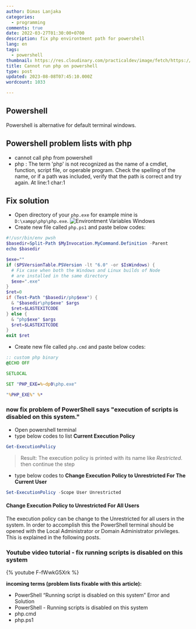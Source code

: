 ```yaml
---
author: Dimas Lanjaka
categories:
  - programming
comments: true
date: 2022-03-27T01:30:00+0700
description: fix php environtment path for powershell
lang: en
tags:
  - powershell
thumbnail: https://res.cloudinary.com/practicaldev/image/fetch/https://windowstect.com/wp-content/uploads/2021/05/image-80.png
title: Cannot run php on powershell
type: post
updated: 2023-08-08T07:45:10.000Z
wordcount: 1033

---
```


## Powershell
Powershell is alternative for default terminal windows.

## Powershell problem lists with php
- cannot call php from powershell
- php : The term 'php' is not recognized as the name of a cmdlet, function, script file, or operable program. Check the spelling of the
name, or if a path was included, verify that the path is correct and try again.
At line:1 char:1

## Fix solution
- Open directory of your `php.exe` for example mine is `D:\xampp\php\php.exe`.
![Environtment Variables Windows](https://user-images.githubusercontent.com/12471057/160263043-e813f6e5-9ab3-4b6d-816b-8228e1928f07.png)
- Create new file called `php.ps1` and paste below codes:
```powershell
#!/usr/bin/env pwsh
$basedir=Split-Path $MyInvocation.MyCommand.Definition -Parent
echo $basedir

$exe=""
if ($PSVersionTable.PSVersion -lt "6.0" -or $IsWindows) {
  # Fix case when both the Windows and Linux builds of Node
  # are installed in the same directory
  $exe=".exe"
}
$ret=0
if (Test-Path "$basedir/php$exe") {
  & "$basedir\php$exe" $args
  $ret=$LASTEXITCODE
} else {
  & "php$exe" $args
  $ret=$LASTEXITCODE
}
exit $ret
```
- Create new file called `php.cmd` and paste below codes:
```cmd
:: custom php binary
@ECHO OFF

SETLOCAL

SET "PHP_EXE=%~dp0\php.exe"

"%PHP_EXE%" %*
```
### now fix problem of **PowerShell says "execution of scripts is disabled on this system."**
- Open powershell terminal
- type below codes to list **Current Execution Policy**
```powershell
Get-ExecutionPolicy
```
> Result: The execution policy is printed with its name like _Restricted_. then continue the step
- type below codes to **Change Execution Policy to Unrestricted For The Current User**
```powershell
Set-ExecutionPolicy -Scope User Unrestricted
```

#### Change Execution Policy to Unrestricted For All Users
The execution policy can be change to the Unrestricted for all users in the system. In order to accomplish this the PowerShell terminal should be opened with the Local Administrator or Domain Administrator privileges. This is explained in the following posts.

### Youtube video tutorial - fix running scripts is disabled on this system

{% youtube F-fWwkG5Xrk %}

**incoming terms (problem lists fixable with this article):**
- PowerShell “Running script is disabled on this system” Error and Solution
- PowerShell - Running scripts is disabled on this system
- php.cmd
- php.ps1